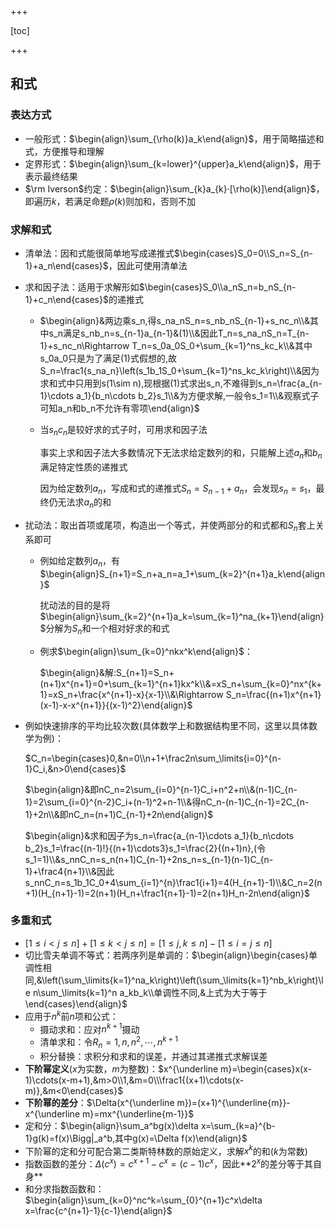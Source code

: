 +++

[toc]

+++

## 和式

### 表达方式

- 一般形式：$\begin{align}\sum_{\rho(k)}a_k\end{align}$，用于简略描述和式，方便推导和理解
- 定界形式：$\begin{align}\sum_{k=lower}^{upper}a_k\end{align}$，用于表示最终结果
- $\rm Iverson$约定：$\begin{align}\sum_{k}a_{k}·[\rho(k)]\end{align}$，即遍历$k$，若满足命题$\rho(k)$则加和，否则不加

### 求解和式

- 清单法：因和式能很简单地写成递推式$\begin{cases}S_0=0\\S_n=S_{n-1}+a_n\end{cases}$，因此可使用清单法

- 求和因子法：适用于求解形如$\begin{cases}S_0\\a_nS_n=b_nS_{n-1}+c_n\end{cases}$的递推式

  - $\begin{align}&两边乘s_n,得s_na_nS_n=s_nb_nS_{n-1}+s_nc_n\\&其中s_n满足s_nb_n=s_{n-1}a_{n-1}&(1)\\&因此T_n=s_na_nS_n=T_{n-1}+s_nc_n\Rightarrow T_n=s_0a_0S_0+\sum_{k=1}^ns_kc_k\\&其中s_0a_0只是为了满足(1)式假想的,故S_n=\frac1{s_na_n}\left(s_1b_1S_0+\sum_{k=1}^ns_kc_k\right)\\&因为求和式中只用到s(1\sim n),现根据(1)式求出s_n,不难得到s_n=\frac{a_{n-1}\cdots a_1}{b_n\cdots b_2}s_1\\&为方便求解,一般令s_1=1\\&观察式子可知a_n和b_n不允许有零项\end{align}$

  - 当$s_nc_n$是较好求的式子时，可用求和因子法

    事实上求和因子法大多数情况下无法求给定数列的和，只能解上述$a_n$和$b_n$满足特定性质的递推式

    因为给定数列$a_n$，写成和式的递推式$S_n=S_{n-1}+a_n$，会发现$s_n=s_1$，最终仍无法求$a_n$的和

- 扰动法：取出首项或尾项，构造出一个等式，并使两部分的和式都和$S_n$套上关系即可

  - 例如给定数列$a_n$，有$\begin{align}S_{n+1}=S_n+a_n=a_1+\sum_{k=2}^{n+1}a_k\end{align}$

    扰动法的目的是将$\begin{align}\sum_{k=2}^{n+1}a_k=\sum_{k=1}^na_{k+1}\end{align}$分解为$S_n$和一个相对好求的和式

  - 例求$\begin{align}\sum_{k=0}^nkx^k\end{align}$：

    $\begin{align}&解:S_{n+1}=S_n+(n+1)x^{n+1}=0+\sum_{k=1}^{n+1}kx^k\\&=xS_n+\sum_{k=0}^nx^{k+1}=xS_n+\frac{x^{n+1}-x}{x-1}\\&\Rightarrow S_n=\frac{(n+1)x^{n+1}(x-1)-x-x^{n+1}}{(x-1)^2}\end{align}$

- 例如快速排序的平均比较次数(具体数学上和数据结构里不同，这里以具体数学为例)：

  $C_n=\begin{cases}0,&n=0\\n+1+\frac2n\sum_\limits{i=0}^{n-1}C_i,&n>0\end{cases}$

  $\begin{align}&即nC_n=2\sum_{i=0}^{n-1}C_i+n^2+n\\&(n-1)C_{n-1}=2\sum_{i=0}^{n-2}C_i+(n-1)^2+n-1\\&得nC_n-(n-1)C_{n-1}=2C_{n-1}+2n\\&即nC_n=(n+1)C_{n-1}+2n\end{align}$

  $\begin{align}&求和因子为s_n=\frac{a_{n-1}\cdots a_1}{b_n\cdots b_2}s_1=\frac{(n-1)!}{(n+1)\cdots3}s_1=\frac{2}{(n+1)n},(令s_1=1)\\&s_nnC_n=s_n(n+1)C_{n-1}+2ns_n=s_{n-1}(n-1)C_{n-1}+\frac4{n+1}\\&因此s_nnC_n=s_1b_1C_0+4\sum_{i=1}^{n}\frac1{i+1}=4(H_{n+1}-1)\\&C_n=2(n+1)(H_{n+1}-1)=2(n+1)(H_n+\frac1{n+1}-1)=2(n+1)H_n-2n\end{align}$

### 多重和式

- $[1\le i<j\le n]+[1\le k<j\le n]=[1\le j,k\le n]-[1\le i=j\le n]$
- 切比雪夫单调不等式：若两序列是单调的：$\begin{align}\begin{cases}单调性相同,&\left(\sum_\limits{k=1}^na_k\right)\left(\sum_\limits{k=1}^nb_k\right)\le n\sum_\limits{k=1}^n a_kb_k\\单调性不同,&上式为大于等于\end{cases}\end{align}$
- 应用于$n^k$前$n$项和公式：
  - 摄动求和：应对$n^{k+1}$摄动
  - 清单求和：令$R_n=1,n,n^2,\cdots,n^{k+1}$
  - 积分替换：求积分和求和的误差，并通过其递推式求解误差
- **下阶幂定义**($x$为实数，$m$为整数)：$x^{\underline m}=\begin{cases}x(x-1)\cdots(x-m+1),&m>0\\1,&m=0\\\frac1{(x+1)\cdots(x-m)},&m<0\end{cases}$
- **下阶幂的差分**：$\Delta(x^{\underline m})=(x+1)^{\underline{m}}-x^{\underline m}=mx^{\underline{m-1}}$
- 定和分：$\begin{align}\sum_a^bg(x)\delta x=\sum_{k=a}^{b-1}g(k)=f(x)\Bigg|_a^b,其中g(x)=\Delta f(x)\end{align}$
- 下阶幂的定和分可配合第二类斯特林数的原始定义，求解$x^k$的和($k$为常数)
- 指数函数的差分：$\Delta(c^x)=c^{x+1}-c^x=(c-1)c^x$，因此**$2^x$的差分等于其自身**
- 和分求指数函数和：$\begin{align}\sum_{k=0}^nc^k=\sum_{0}^{n+1}c^x\delta x=\frac{c^{n+1}-1}{c-1}\end{align}$

